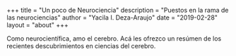 +++
title = "Un poco de Neurociencia"
description = "Puestos en la rama de las neurociencias"
author = "Yacila I. Deza-Araujo"
date = "2019-02-28"
layout = "about"
+++

Como neurocient&iacute;fica, amo el cerebro. Ac&aacute; les ofrezco un res&uacute;men de los recientes  descubrimientos en ciencias del cerebro.


